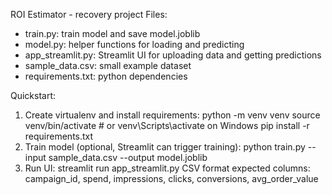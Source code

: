 ROI Estimator - recovery project
Files:
- train.py: train model and save model.joblib
- model.py: helper functions for loading and predicting
- app_streamlit.py: Streamlit UI for uploading data and getting predictions
- sample_data.csv: small example dataset
- requirements.txt: python dependencies

Quickstart:
1. Create virtualenv and install requirements:
   python -m venv venv
   source venv/bin/activate  # or venv\Scripts\activate on Windows
   pip install -r requirements.txt
2. Train model (optional, Streamlit can trigger training):
   python train.py --input sample_data.csv --output model.joblib
3. Run UI:
   streamlit run app_streamlit.py
CSV format expected columns:
campaign_id, spend, impressions, clicks, conversions, avg_order_value
